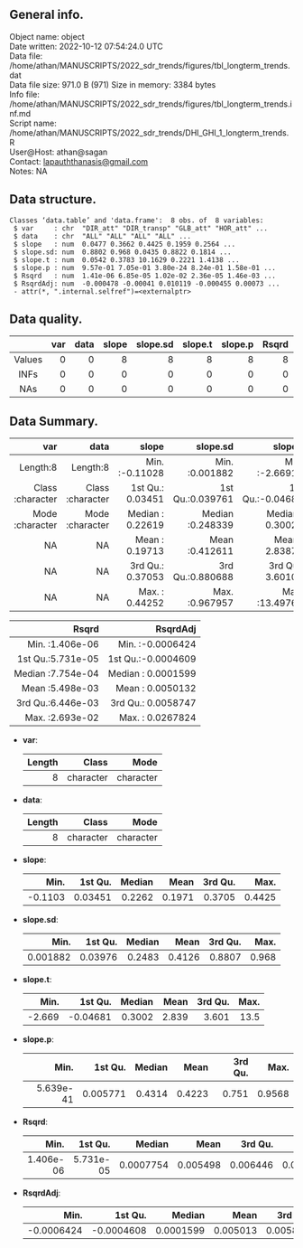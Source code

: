 <!-- This is a markdown file. -->


 General info.
---------------

Object name:    object      
Date written:   2022-10-12 07:54:24.0 UTC  
Data file:      /home/athan/MANUSCRIPTS/2022_sdr_trends/figures/tbl_longterm_trends.dat      
Data file size: 971.0 B (971) 
Size in memory: 3384 bytes      
Info file:      /home/athan/MANUSCRIPTS/2022_sdr_trends/figures/tbl_longterm_trends.inf.md      
Script name:    /home/athan/MANUSCRIPTS/2022_sdr_trends/DHI_GHI_1_longterm_trends.R      
User@Host:      athan@sagan   
Contact:        <lapauththanasis@gmail.com>      
Notes:          NA      


 Data structure.
-----------------

```
Classes ‘data.table’ and 'data.frame':	8 obs. of  8 variables:
 $ var     : chr  "DIR_att" "DIR_transp" "GLB_att" "HOR_att" ...
 $ data    : chr  "ALL" "ALL" "ALL" "ALL" ...
 $ slope   : num  0.0477 0.3662 0.4425 0.1959 0.2564 ...
 $ slope.sd: num  0.8802 0.968 0.0435 0.8822 0.1814 ...
 $ slope.t : num  0.0542 0.3783 10.1629 0.2221 1.4138 ...
 $ slope.p : num  9.57e-01 7.05e-01 3.80e-24 8.24e-01 1.58e-01 ...
 $ Rsqrd   : num  1.41e-06 6.85e-05 1.02e-02 2.36e-05 1.46e-03 ...
 $ RsqrdAdj: num  -0.000478 -0.00041 0.010119 -0.000455 0.00073 ...
 - attr(*, ".internal.selfref")=<externalptr> 
```


 Data quality.
---------------

| &nbsp; | var | data | slope | slope.sd | slope.t | slope.p | Rsqrd | RsqrdAdj |
|:------:|----:|-----:|------:|---------:|--------:|--------:|------:|---------:|
| Values |   0 |    0 |     8 |        8 |       8 |       8 |     8 |        8 |
|  INFs  |   0 |    0 |     0 |        0 |       0 |       0 |     0 |        0 |
|  NAs   |   0 |    0 |     0 |        0 |       0 |       0 |     0 |        0 |


 Data Summary.
---------------

|              var |             data |            slope |         slope.sd |          slope.t |          slope.p |
|-----------------:|-----------------:|-----------------:|-----------------:|-----------------:|-----------------:|
|         Length:8 |         Length:8 | Min.   :-0.11028 | Min.   :0.001882 | Min.   :-2.66912 | Min.   :0.000000 |
| Class :character | Class :character | 1st Qu.: 0.03451 | 1st Qu.:0.039761 | 1st Qu.:-0.04681 | 1st Qu.:0.005771 |
| Mode  :character | Mode  :character | Median : 0.22619 | Median :0.248339 | Median : 0.30021 | Median :0.431438 |
|               NA |               NA | Mean   : 0.19713 | Mean   :0.412611 | Mean   : 2.83876 | Mean   :0.422275 |
|               NA |               NA | 3rd Qu.: 0.37053 | 3rd Qu.:0.880688 | 3rd Qu.: 3.60108 | 3rd Qu.:0.750992 |
|               NA |               NA | Max.   : 0.44252 | Max.   :0.967957 | Max.   :13.49769 | Max.   :0.956802 |

 

|             Rsqrd |           RsqrdAdj |
|------------------:|-------------------:|
| Min.   :1.406e-06 | Min.   :-0.0006424 |
| 1st Qu.:5.731e-05 | 1st Qu.:-0.0004609 |
| Median :7.754e-04 | Median : 0.0001599 |
| Mean   :5.498e-03 | Mean   : 0.0050132 |
| 3rd Qu.:6.446e-03 | 3rd Qu.: 0.0058747 |
| Max.   :2.693e-02 | Max.   : 0.0267824 |



  * **var**:


    | Length |     Class |      Mode |
    |-------:|----------:|----------:|
    |      8 | character | character |

  * **data**:


    | Length |     Class |      Mode |
    |-------:|----------:|----------:|
    |      8 | character | character |

  * **slope**:


    |    Min. | 1st Qu. | Median |   Mean | 3rd Qu. |   Max. |
    |--------:|--------:|-------:|-------:|--------:|-------:|
    | -0.1103 | 0.03451 | 0.2262 | 0.1971 |  0.3705 | 0.4425 |

  * **slope.sd**:


    |     Min. | 1st Qu. | Median |   Mean | 3rd Qu. |  Max. |
    |---------:|--------:|-------:|-------:|--------:|------:|
    | 0.001882 | 0.03976 | 0.2483 | 0.4126 |  0.8807 | 0.968 |

  * **slope.t**:


    |   Min. |  1st Qu. | Median |  Mean | 3rd Qu. | Max. |
    |-------:|---------:|-------:|------:|--------:|-----:|
    | -2.669 | -0.04681 | 0.3002 | 2.839 |   3.601 | 13.5 |

  * **slope.p**:


    |      Min. |  1st Qu. | Median |   Mean | 3rd Qu. |   Max. |
    |----------:|---------:|-------:|-------:|--------:|-------:|
    | 5.639e-41 | 0.005771 | 0.4314 | 0.4223 |   0.751 | 0.9568 |

  * **Rsqrd**:


    |      Min. |   1st Qu. |    Median |     Mean |  3rd Qu. |    Max. |
    |----------:|----------:|----------:|---------:|---------:|--------:|
    | 1.406e-06 | 5.731e-05 | 0.0007754 | 0.005498 | 0.006446 | 0.02693 |

  * **RsqrdAdj**:


    |       Min. |    1st Qu. |    Median |     Mean |  3rd Qu. |    Max. |
    |-----------:|-----------:|----------:|---------:|---------:|--------:|
    | -0.0006424 | -0.0004608 | 0.0001599 | 0.005013 | 0.005875 | 0.02678 |


<!-- end of list -->


